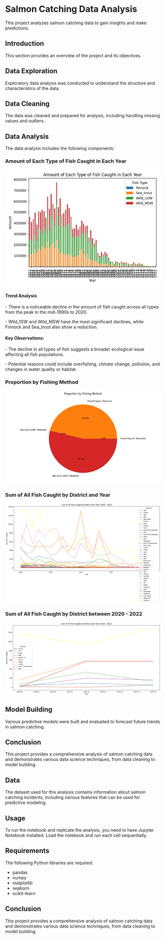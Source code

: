 <h1>Salmon Catching Data Analysis</h1>
<p>This project analyzes salmon catching data to gain insights and make predictions.</p>

<h2 id="introduction">Introduction</h2>
<p>This section provides an overview of the project and its objectives.</p>

<h2 id="data-exploration">Data Exploration</h2>
<p>Exploratory data analysis was conducted to understand the structure and characteristics of the data.</p>

<h2 id="data-cleaning">Data Cleaning</h2>
<p>The data was cleaned and prepared for analysis, including handling missing values and outliers.</p>

<h2 id="data-analysis">Data Analysis</h2>
<p>The data analysis includes the following components:</p>

<h3>Amount of Each Type of Fish Caught in Each Year</h3>
<img src="images/fish_by_year.jpg" alt="Amount of Each Type of Fish Caught in Each Year">
<h4> Trend Analysis </h4>
<p> - There is a noticeable decline in the amount of fish caught across all types from the peak in the mid-1990s to 2020. </p>
<p> - Wild_1SW and Wild_MSW have the most significant declines, while Finnock and Sea_trout also show a reduction. </p>
<h4> Key Observations: </h4>
<p> - The decline in all types of fish suggests a broader ecological issue affecting all fish populations. </p>
<p> - Potential reasons could include overfishing, climate change, pollution, and changes in water quality or habitat.</p>

<h3>Proportion by Fishing Method</h3>
<img src="images/method_proportion.jpg" alt="Proportion by Fishing Method">

<h3>Sum of All Fish Caught by District and Year</h3>
<img src="images/sum_fish_district.jpg" alt="Sum of All Fish Caught by District and Year">

<h3>Sum of All Fish Caught by District between 2020 - 2022</h3>
<img src="images/sum_fish_district_2020-2022.jpg" alt="Sum of All Fish Caught by District and Year">


<h2 id="model-building">Model Building</h2>
<p>Various predictive models were built and evaluated to forecast future trends in salmon catching.</p>

<h2 id="conclusion">Conclusion</h2>
<p>This project provides a comprehensive analysis of salmon catching data and demonstrates various data science techniques, from data cleaning to model building.</p>
<h2>Data</h2>
<p>The dataset used for this analysis contains information about salmon catching incidents, including various features that can be used for predictive modeling.</p>
<h2>Usage</h2>
<p>To run the notebook and replicate the analysis, you need to have Jupyter Notebook installed. Load the notebook and run each cell sequentially.</p>
<h2>Requirements</h2>
<p>The following Python libraries are required:</p>
<ul>
<li>pandas</li>
<li>numpy</li>
<li>matplotlib</li>
<li>seaborn</li>
<li>scikit-learn</li>
</ul>
<h2>Conclusion</h2>
<p>This project provides a comprehensive analysis of salmon catching data and demonstrates various data science techniques, from data cleaning to model building.</p>
